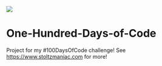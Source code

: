![](https://travis-ci.com/stoltzmaniac/One-Hundred-Days-of-Code.svg?branch=master)

# One-Hundred-Days-of-Code
Project for my #100DaysOfCode challenge! See https://www.stoltzmaniac.com for more!

